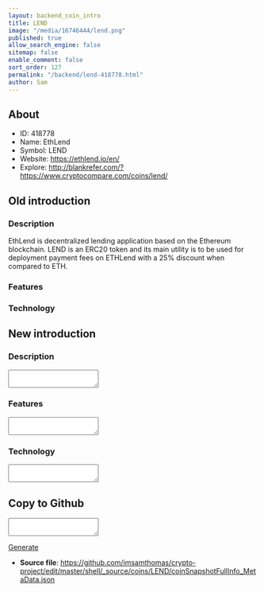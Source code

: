 ```yaml
---
layout: backend_coin_intro
title: LEND
image: "/media/16746444/lend.png"
published: true
allow_search_engine: false
sitemap: false
enable_comment: false
sort_order: 127
permalink: "/backend/lend-418778.html"
author: Sam
---
```


## About

- ID: 418778
- Name: EthLend
- Symbol: LEND
- Website: https://ethlend.io/en/
- Explore: http://blankrefer.com/?https://www.cryptocompare.com/coins/lend/


## Old introduction

### Description

<p><span>EthLend is decentralized lending application based on the Ethereum blockchain. LEND is an ERC20 token and its main utility is to be used for deployment payment fees on ETHLend with a 25% discount when compared to ETH.</span></p>

### Features


### Technology




## New introduction


### Description
<textarea id="meta_description" name="description"></textarea>

### Features
<textarea id="meta_features" name="features"></textarea>

### Technology
<textarea id="meta_technology" name="technology"></textarea>


## Copy to Github

<textarea id="coinsnapshotfullinfo_metadata"></textarea>

<a href="#gen" onclick="generateMetaDatJson()">Generate</a>

- **Source file**: <a href="https://github.com/imsamthomas/crypto-project/edit/master/shell/_source/coins/LEND/coinSnapshotFullInfo_MetaData.json">https://github.com/imsamthomas/crypto-project/edit/master/shell/_source/coins/LEND/coinSnapshotFullInfo_MetaData.json</a>

